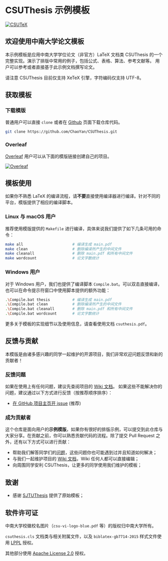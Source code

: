 # CSUThesis 示例模板

[![CSUTeX](https://img.shields.io/badge/CSUTheis-v1.0.0-green.svg)](https://github.com/ChaoYan/CSUThesis)

## 欢迎使用中南大学论文模板

本示例模板是应用中南大学学位论文（非官方）LaTeX 文档类 CSUThesis 的一个完整实现。演示了排版中常用的例子，包括公式、表格、算法、参考文献等。
用户可以参考或者直接基于此示例文档撰写论文。

请注意 CSUThesis 目前仅支持 XeTeX 引擎，字符编码仅支持 UTF-8。

## 获取模板

### 下载模版

普通用户可以直接 `clone` 或者在 [Github](https://github.com/ChaoYan/CSUThesis) 页面下载仓库代码。

```bash
git clone https://github.com/ChaoYan/CSUThesis.git
```

### Overleaf

[Overleaf](https://www.overleaf.com?r=b3b31f49&rm=d&rs=b) 用户可以从下面的模版链接创建自己的项目。

[![Overleaf](https://img.shields.io/badge/overleaf-csuthesis-green.svg)](https://www.overleaf.com/latex/templates/csuthesis-latex-thesis-template-for-central-south-university/mkdwbyjbtfgg?r=b3b31f49&rm=d&rs=b) 

## 模板使用

如果你不熟悉 LaTeX 的编译流程，请**不要**直接使用编译器进行编译。针对不同的平台，模版提供了相应的编译脚本。

### Linux 与 macOS 用户

推荐使用模版提供的 `Makefile` 进行编译，具体来说我们提供了如下几条可用的命令：

```bash
make all                      # 编译生成 main.pdf
make clean                    # 删除编译所产生的中间文件
make cleanall                 # 删除 main.pdf 和所有中间文件
make wordcount                # 论文字数统计
```

### Windows 用户

对于 Windows 用户，我们也提供了编译脚本 `Compile.bat`。可以双击直接编译，也可以在命令提示符窗口中使用脚本提供的额外功能：

```bash
.\Compile.bat thesis          # 编译生成 main.pdf
.\Compile.bat clean           # 删除编译所产生的中间文件
.\Compile.bat cleanall        # 删除 main.pdf 和所有中间文件
.\Compile.bat wordcount       # 论文字数统计
```

更多关于模板的实现细节以及使用信息，请查看使用文档 `csuthesis.pdf`。

## 反馈与贡献

本模版是由诸多感兴趣的同学一起维护的开源项目，我们非常欢迎问题反馈和新的贡献者！

### 反馈问题

如果在使用上有任何问题，建议先查阅项目的 [Wiki 文档](https://github.com/ChaoYan/CSUThesis/wiki)。
如果这些不能解决你的问题，建议通过以下方式进行反馈（按推荐顺序排序）：

* [在 GitHub 项目主页开 issue](https://github.com/ChaoYan/CSUThesis/issues) (推荐)

### 成为贡献者

这个仓库是面向用户的**示例模版**，如果你有很好的排版示例，可以提交到此仓库与大家分享。在贡献之前，你可以熟悉贡献代码的流程。除了提交 Pull Request 之外，还有以下方式可以进行贡献：

* 帮助我们解答同学们的[问题](https://github.com/ChaoYan/CSUThesis/issues?utf8=%E2%9C%93&q=is%3Aissue+is%3Aopen+label%3Atype%2Fquestion+)，这些问题你也可能遇到过并且知道如何解决；
* 与我们一起维护项目的 [Wiki 文档](https://github.com/ChaoYan/CSUThesis/wiki)，Wiki 任何人都可以直接编辑；
* 向周围同学安利 CSUThesis，让更多的同学使用我们维护的模板；

## 致谢

* 感谢 [SJTUThesis](https://github.com/sjtug/SJTUThesis) 提供了原始模板；

## 软件许可证

中南大学校徽校名图片（`csu-vi-logo-blue.pdf` 等）的版权归中南大学所有。

`csuthesis.cls` 文档类与相关附属文件，以及 `biblatex-gb7714-2015` 样式文件使用 [LPPL](https://www.latex-project.org/lppl.txt) 授权。

其他部分使用 [Apache License 2.0](LICENSE) 授权。
